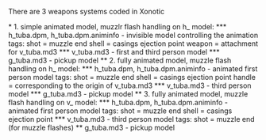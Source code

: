 There are 3 weapons systems coded in Xonotic

\* 1. simple animated model, muzzlr flash handling on h\_ model:
 **\* h\_tuba.dpm, h\_tuba.dpm.animinfo - invisible model controlling the animation
 tags:
 shot = muzzle end
 shell = casings ejection point
 weapon = attachment for v\_tuba.md3
**\* v\_tuba.md3 - first and third person model
 **\* g\_tuba.md3 - pickup model
** 2. fully animated model, muzzle flash handling on h\_ model:
 **\* h\_tuba.dpm, h\_tuba.dpm.animinfo - animated first person model
 tags:
 shot = muzzle end
 shell = casings ejection point
 handle = corresponding to the origin of v\_tuba.md3
**\* v\_tuba.md3 - third person model
 **\* g\_tuba.md3 - pickup model
** 3. fully animated model, muzzle flash handling on v\_ model:
 **\* h\_tuba.dpm, h\_tuba.dpm.animinfo - animated first person model
 tags:
 shot = muzzle end
 shell = casings ejection point
**\* v\_tuba.md3 - third person model
 tags:
 shot = muzzle end (for muzzle flashes)
 \*\* g\_tuba.md3 - pickup model
